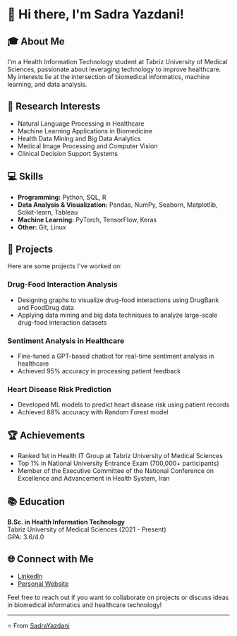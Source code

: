 # 👋 Hi there, I'm Sadra Yazdani!

## 🎓 About Me
I'm a Health Information Technology student at Tabriz University of Medical Sciences, passionate about leveraging technology to improve healthcare. My interests lie at the intersection of biomedical informatics, machine learning, and data analysis.

## 🔬 Research Interests
- Natural Language Processing in Healthcare
- Machine Learning Applications in Biomedicine
- Health Data Mining and Big Data Analytics
- Medical Image Processing and Computer Vision
- Clinical Decision Support Systems

## 💻 Skills
- **Programming:** Python, SQL, R
- **Data Analysis & Visualization:** Pandas, NumPy, Seaborn, Matplotlib, Scikit-learn, Tableau
- **Machine Learning:** PyTorch, TensorFlow, Keras
- **Other:** Git, Linux

## 🚀 Projects
Here are some projects I've worked on:

### Drug-Food Interaction Analysis
- Designing graphs to visualize drug-food interactions using DrugBank and FoodDrug data
- Applying data mining and big data techniques to analyze large-scale drug-food interaction datasets

### Sentiment Analysis in Healthcare
- Fine-tuned a GPT-based chatbot for real-time sentiment analysis in healthcare
- Achieved 95% accuracy in processing patient feedback

### Heart Disease Risk Prediction
- Developed ML models to predict heart disease risk using patient records
- Achieved 88% accuracy with Random Forest model

## 🏆 Achievements
- Ranked 1st in Health IT Group at Tabriz University of Medical Sciences
- Top 1% in National University Entrance Exam (700,000+ participants)
- Member of the Executive Committee of the National Conference on Excellence and Advancement in Health System, Iran

## 📚 Education
**B.Sc. in Health Information Technology**  
Tabriz University of Medical Sciences (2021 - Present)  
GPA: 3.6/4.0

## 🌐 Connect with Me
- [LinkedIn](https://www.linkedin.com/in/sadra-yazdani/)
- [Personal Website](https://sadrasoft.sbs)

Feel free to reach out if you want to collaborate on projects or discuss ideas in biomedical informatics and healthcare technology!

---
⭐️ From [SadraYazdani](https://github.com/SadraYazdani)
